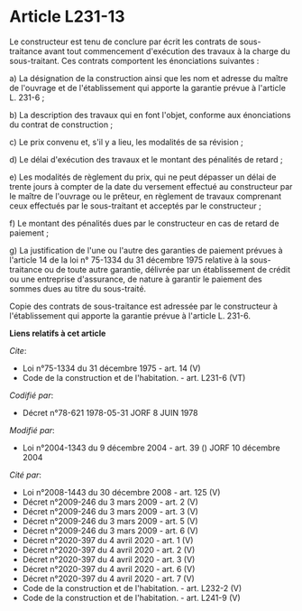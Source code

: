 # Article L231-13

Le constructeur est tenu de conclure par écrit les contrats de sous-traitance avant tout commencement d'exécution des travaux
à la charge du sous-traitant. Ces contrats comportent les énonciations suivantes : 

a) La désignation de la construction ainsi que les nom et adresse du maître de l'ouvrage et de l'établissement qui apporte la
garantie prévue à l'article L. 231-6 ; 

b) La description des travaux qui en font l'objet, conforme aux énonciations du contrat de construction ; 

c) Le prix convenu et, s'il y a lieu, les modalités de sa révision ; 

d) Le délai d'exécution des travaux et le montant des pénalités de retard ; 

e) Les modalités de règlement du prix, qui ne peut dépasser un délai de trente jours à compter de la date du versement
effectué au constructeur par le maître de l'ouvrage ou le prêteur, en règlement de travaux comprenant ceux effectués par le
sous-traitant et acceptés par le constructeur ; 

f) Le montant des pénalités dues par le constructeur en cas de retard de paiement ; 

g) La justification de l'une ou l'autre des garanties de paiement prévues à l'article 14 de la loi n° 75-1334 du 31 décembre
1975 relative à la sous-traitance ou de toute autre garantie, délivrée par un établissement de crédit ou une entreprise
d'assurance, de nature à garantir le paiement des sommes dues au titre du sous-traité. 

Copie des contrats de sous-traitance est adressée par le constructeur à l'établissement qui apporte la garantie prévue à
l'article L. 231-6.

**Liens relatifs à cet article**

_Cite_:

  - Loi n°75-1334 du 31 décembre 1975 - art. 14 (V)
  - Code de la construction et de l'habitation. - art. L231-6 (VT)

_Codifié par_:

  - Décret n°78-621 1978-05-31 JORF 8 JUIN 1978

_Modifié par_:

  - Loi n°2004-1343 du 9 décembre 2004 - art. 39 () JORF 10 décembre 2004

_Cité par_:

  - Loi n°2008-1443 du 30 décembre 2008 - art. 125 (V)
  - Décret n°2009-246 du 3 mars 2009 - art. 2 (V)
  - Décret n°2009-246 du 3 mars 2009 - art. 3 (V)
  - Décret n°2009-246 du 3 mars 2009 - art. 5 (V)
  - Décret n°2009-246 du 3 mars 2009 - art. 6 (V)
  - Décret n°2020-397 du 4 avril 2020 - art. 1 (V)
  - Décret n°2020-397 du 4 avril 2020 - art. 2 (V)
  - Décret n°2020-397 du 4 avril 2020 - art. 3 (V)
  - Décret n°2020-397 du 4 avril 2020 - art. 6 (V)
  - Décret n°2020-397 du 4 avril 2020 - art. 7 (V)
  - Code de la construction et de l'habitation. - art. L232-2 (V)
  - Code de la construction et de l'habitation. - art. L241-9 (V)
